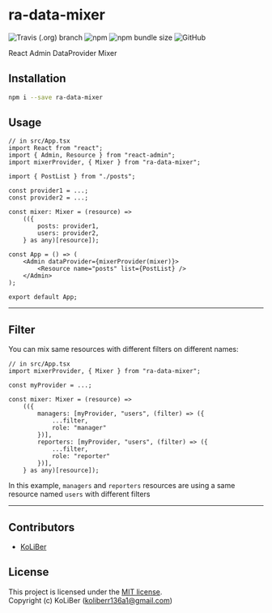 # ra-data-mixer

![Travis (.org) branch](https://img.shields.io/travis/ckoliber/ra-data-mixer/master)
![npm](https://img.shields.io/npm/v/ra-data-mixer)
![npm bundle size](https://img.shields.io/bundlephobia/min/ra-data-mixer)
![GitHub](https://img.shields.io/github/license/ckoliber/ra-data-mixer)

React Admin DataProvider Mixer

## Installation

```bash
npm i --save ra-data-mixer
```

## Usage

```tsx
// in src/App.tsx
import React from "react";
import { Admin, Resource } from "react-admin";
import mixerProvider, { Mixer } from "ra-data-mixer";

import { PostList } from "./posts";

const provider1 = ...;
const provider2 = ...;

const mixer: Mixer = (resource) =>
    (({
        posts: provider1,
        users: provider2,
    } as any)[resource]);

const App = () => (
    <Admin dataProvider={mixerProvider(mixer)}>
        <Resource name="posts" list={PostList} />
    </Admin>
);

export default App;
```

---

## Filter

You can mix same resources with different filters on different names:

```tsx
// in src/App.tsx
import mixerProvider, { Mixer } from "ra-data-mixer";

const myProvider = ...;

const mixer: Mixer = (resource) =>
    (({
        managers: [myProvider, "users", (filter) => ({
            ...filter,
            role: "manager"
        })],
        reporters: [myProvider, "users", (filter) => ({
            ...filter,
            role: "reporter"
        })],
    } as any)[resource]);
```

In this example, `managers` and `reporters` resources are using a same resource named `users` with different filters

---

## Contributors

-   [KoLiBer](https://www.linkedin.com/in/mohammad-hosein-nemati-665b1813b/)

## License

This project is licensed under the [MIT license](LICENSE.md).  
Copyright (c) KoLiBer (koliberr136a1@gmail.com)
